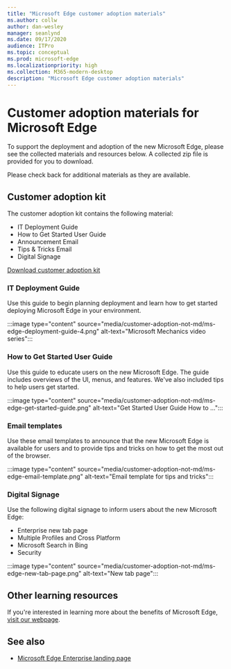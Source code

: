 ```yaml
---
title: "Microsoft Edge customer adoption materials"
ms.author: collw
author: dan-wesley
manager: seanlynd
ms.date: 09/17/2020
audience: ITPro
ms.topic: conceptual
ms.prod: microsoft-edge
ms.localizationpriority: high
ms.collection: M365-modern-desktop
description: "Microsoft Edge customer adoption materials"
---
```


# Customer adoption materials for Microsoft Edge

To support the deployment and adoption of the new Microsoft Edge, please see the collected materials and resources below. A collected zip file is provided for you to download.

Please check back for additional materials as they are available.

## Customer adoption kit

The customer adoption kit contains the following material:

- IT Deployment Guide
- How to Get Started User Guide
- Announcement Email
- Tips & Tricks Email
- Digital Signage

[Download customer adoption kit](https://download.microsoft.com/download/0/4/2/0426ffdf-e33c-4177-b0f8-a13a43719c63/Commercial%Adoption%Kit%-%Microsoft%Edge.zip)

### IT Deployment Guide

Use this guide to begin planning deployment and learn how to get started deploying Microsoft Edge in your environment.

:::image type="content" source="media/customer-adoption-not-md/ms-edge-deployment-guide-4.png" alt-text="Microsoft Mechanics video series":::

### How to Get Started User Guide

Use this guide to educate users on the new Microsoft Edge. The guide includes overviews of the UI, menus, and features. We've also included tips to help users get started.

:::image type="content" source="media/customer-adoption-not-md/ms-edge-get-started-guide.png" alt-text="Get Started User Guide How to ...":::

### Email templates

Use these email templates to announce that the new Microsoft Edge is available for users and to provide tips and tricks on how to get the most out of the browser.

:::image type="content" source="media/customer-adoption-not-md/ms-edge-email-template.png" alt-text="Email template for tips and tricks":::

### Digital Signage

Use the following digital signage to inform users about the new Microsoft Edge:

- Enterprise new tab page
- Multiple Profiles and Cross Platform
- Microsoft Search in Bing
- Security

:::image type="content" source="media/customer-adoption-not-md/ms-edge-new-tab-page.png" alt-text="New tab page":::

## Other learning resources

If you're interested in learning more about the benefits of Microsoft Edge, [visit our webpage](https://www.microsoft.com/edge/business).

## See also

- [Microsoft Edge Enterprise landing page](https://aka.ms/EdgeEnterprise)
